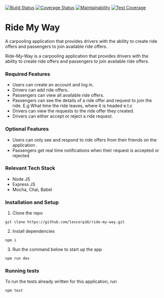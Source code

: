 [![Build Status](https://travis-ci.org/lexcorp16/ride-my-way.svg?branch=ft-rides-rest-endpoints)](https://travis-ci.org/lexcorp16/ride-my-way)  [![Coverage Status](https://coveralls.io/repos/github/lexcorp16/ride-my-way/badge.svg?branch=develop)](https://coveralls.io/github/lexcorp16/ride-my-way?branch=ft-rides-rest-endpoints)  [![Maintainability](https://api.codeclimate.com/v1/badges/9f48290e60daa593aaa6/maintainability)](https://codeclimate.com/github/lexcorp16/ride-my-way/maintainability)  [![Test Coverage](https://api.codeclimate.com/v1/badges/9f48290e60daa593aaa6/test_coverage)](https://codeclimate.com/github/lexcorp16/ride-my-way/test_coverage)

# Ride My Way
A carpooling application that provides drivers with the ability to create ride offers and passengers to join available ride offers.

Ride-My-Way is a carpooling application that provides drivers with the ability to create ride offers and passengers to join available ride offers.

### Required Features

- Users can create an account and log in.
- Drivers can add ride offers..
- Passengers can view all available ride offers.
- Passengers can see the details of a ride offer and request to join the ride. E.g What time
the ride leaves, where it is headed e.t.c
- Drivers can view the requests to the ride offer they created.
- Drivers can either accept or reject a ride request.

### Optional Features

- Users can only see and respond to ride offers from their friends on the application .
- Passengers get real time notifications when their request is accepted or rejected

### Relevant Tech Stack

- Node JS
- Express JS
- Mocha, Chai, Babel

### Installation and Setup

1. Clone the repo

`git clone https://github.com/lexcorp16/ride-my-way.git`

2. Install dependencies

`npm i`

3. Run the command below to start up the app

`npm run dev`

### Running tests

To run the tests already written for this application, run

`npm test`

